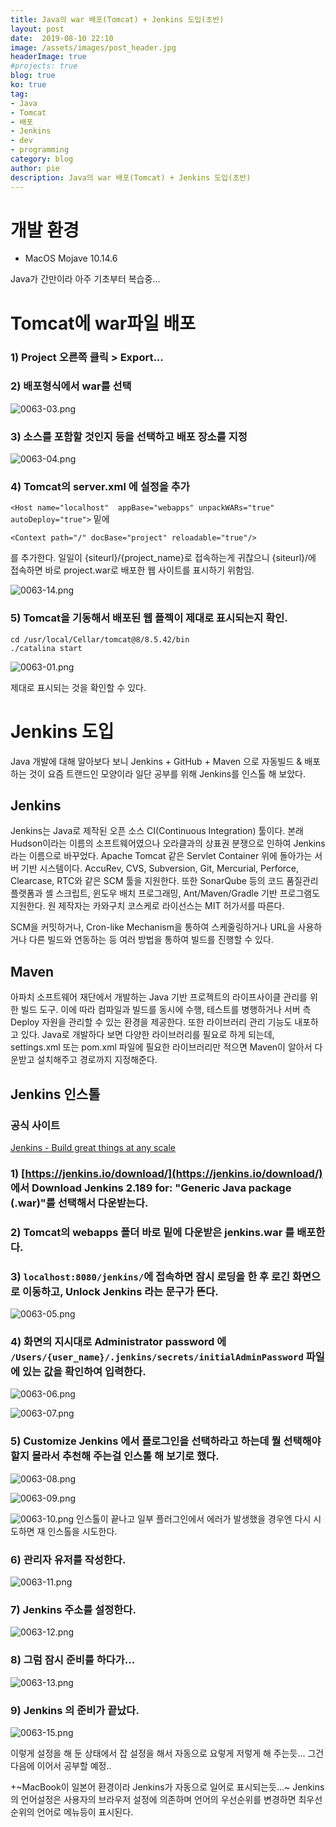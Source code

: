 ```yaml
---
title: Java의 war 배포(Tomcat) + Jenkins 도입(초반)
layout: post
date:  2019-08-10 22:10
image: /assets/images/post_header.jpg
headerImage: true
#projects: true
blog: true
ko: true
tag:
- Java
- Tomcat
- 배포
- Jenkins
- dev
- programming
category: blog
author: pie
description: Java의 war 배포(Tomcat) + Jenkins 도입(초반)
---
```


# 개발 환경
- MacOS Mojave 10.14.6

Java가 간만이라 아주 기초부터 복습중...

# Tomcat에 war파일 배포
### 1) Project 오른쪽 클릭 > Export...

### 2) 배포형식에서 war를 선택

![0063-03.png](/assets/images/post/0063-03.png)

### 3) 소스를 포함할 것인지 등을 선택하고 배포 장소를 지정

![0063-04.png](/assets/images/post/0063-04.png)

### 4) Tomcat의 server.xml 에 설정을 추가
```<Host name="localhost"  appBase="webapps" unpackWARs="true" autoDeploy="true">``` 밑에 
```
<Context path="/" docBase="project" reloadable="true"/>
```
를 추가한다. 일일이 {siteurl}/{project_name}로 접속하는게 귀찮으니 {siteurl}/에 접속하면 바로 project.war로 배포한 웹 사이트를 표시하기 위함임.

![0063-14.png](/assets/images/post/0063-14.png)

### 5) Tomcat을 기동해서 배포된 웹 플젝이 제대로 표시되는지 확인.
```
cd /usr/local/Cellar/tomcat@8/8.5.42/bin
./catalina start
```

![0063-01.png](/assets/images/post/0063-01.png)

제대로 표시되는 것을 확인할 수 있다. 

# Jenkins 도입
Java 개발에 대해 알아보다 보니 Jenkins + GitHub + Maven 으로 자동빌드 & 배포 하는 것이 요즘 트랜드인 모양이라 일단 공부를 위해 Jenkins를 인스톨 해 보았다.

## Jenkins
Jenkins는 Java로 제작된 오픈 소스 CI(Continuous Integration) 툴이다. 본래 Hudson이라는 이름의 소프트웨어였으나 오라클과의 상표권 분쟁으로 인하여 Jenkins라는 이름으로 바꾸었다. Apache Tomcat 같은 Servlet Container 위에 돌아가는 서버 기반 시스템이다. AccuRev, CVS, Subversion, Git, Mercurial, Perforce, Clearcase, RTC와 같은 SCM 툴을 지원한다. 또한 SonarQube 등의 코드 품질관리 플랫폼과 셸 스크립트, 윈도우 배치 프로그래밍, Ant/Maven/Gradle 기반 프로그램도 지원한다. 원 제작자는 카와구치 코스케로 라이선스는 MIT 허가서를 따른다.

SCM을 커밋하거나, Cron-like Mechanism을 통하여 스케줄링하거나 URL을 사용하거나 다른 빌드와 연동하는 등 여러 방법을 통하여 빌드를 진행할 수 있다.

## Maven
아파치 소프트웨어 재단에서 개발하는 Java 기반 프로젝트의 라이프사이클 관리를 위한 빌드 도구. 이에 따라 컴파일과 빌드를 동시에 수행, 테스트를 병행하거나 서버 측 Deploy 자원을 관리할 수 있는 환경을 제공한다. 또한 라이브러리 관리 기능도 내포하고 있다. Java로 개발하다 보면 다양한 라이브러리를 필요로 하게 되는데, settings.xml 또는 pom.xml 파일에 필요한 라이브러리만 적으면 Maven이 알아서 다운받고 설치해주고 경로까지 지정해준다.

## Jenkins 인스톨
### 공식 사이트
[Jenkins - Build great things at any scale](https://jenkins.io/)

### 1) [https://jenkins.io/download/](https://jenkins.io/download/) 에서 Download Jenkins 2.189 for: "Generic Java package (.war)"를 선택해서 다운받는다.

### 2) Tomcat의 webapps 폴더 바로 밑에 다운받은 jenkins.war 를 배포한다.

### 3) ```localhost:8080/jenkins/```에 접속하면 잠시 로딩을 한 후 로긴 화면으로 이동하고, Unlock Jenkins 라는 문구가 뜬다.

![0063-05.png](/assets/images/post/0063-05.png)

### 4) 화면의 지시대로 Administrator password 에 ```/Users/{user_name}/.jenkins/secrets/initialAdminPassword``` 파일에 있는 값을 확인하여 입력한다.

![0063-06.png](/assets/images/post/0063-06.png)

![0063-07.png](/assets/images/post/0063-07.png)

### 5) Customize Jenkins 에서 플로그인을 선택하라고 하는데 뭘 선택해야 할지 몰라서 추천해 주는걸 인스톨 해 보기로 했다.
![0063-08.png](/assets/images/post/0063-08.png)

![0063-09.png](/assets/images/post/0063-09.png)

![0063-10.png](/assets/images/post/0063-10.png)
인스톨이 끝나고 일부 플러그인에서 에러가 발생했을 경우엔 다시 시도하면 재 인스톨을 시도한다.

### 6) 관리자 유저를 작성한다.
![0063-11.png](/assets/images/post/0063-11.png)

### 7) Jenkins 주소를 설정한다.
![0063-12.png](/assets/images/post/0063-12.png)

### 8) 그럼 잠시 준비를 하다가...
![0063-13.png](/assets/images/post/0063-13.png)

### 9) Jenkins 의 준비가 끝났다.
![0063-15.png](/assets/images/post/0063-15.png)

이렇게 설정을 해 둔 상태에서 잡 설정을 해서 자동으로 요렇게 저렇게 해 주는듯... 그건 다음에 이어서 공부할 예정..

+~MacBook이 일본어 환경이라 Jenkins가 자동으로 일어로 표시되는듯...~ Jenkins의 언어설정은 사용자의 브라우저 설정에 의존하며 언어의 우선순위를 변경하면 최우선 순위의 언어로 메뉴등이 표시된다.

